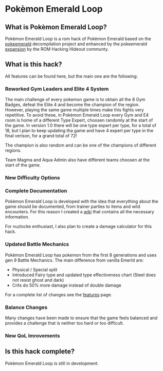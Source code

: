 # Pokèmon Emerald Loop
## What is Pokèmon Emerald Loop?

Pokèmon Emerald Loop is a rom hack of Pokèmon Emerald based on the [pokeemerald](https://github.com/pret/pokeemerald) decompilation project and enhanced by the pokeemerald [expansion](https://github.com/rh-hideout/pokeemerald-expansion) by the ROM Hacking Hideout communty.

## What is this hack?

All features can be found here, but the main one are the following:
### Reworked Gym Leaders and Elite 4 System

The main challenge of every pokemon game is to obtain all the 8 Gym Badges, defeat the Elite 4 and become the champion of the region. However, playing the same game multiple times make this fights very repetitive. To avoid these, in Pokèmon Emerald Loop every Gym and E4 room is home of a different Type Expert, choosen randomly at the start of the game. In version 1.0 there will be one type expert per type, for a total of 18, but I plan to keep updating tha game and have 4 expert per type in the final verison, for a grand total of 72!

The champion is also random and can be one of the champions of different regions.

Team Magma and Aqua Admin also have different teams choosen at the start of the game.

### New Difficulty Options

### Complete Documentation

Pokèmon Emerald Loop is developed with the idea that everything about the game should be documented, from trainer parties to items and wild encounters. For this reason I created a [wiki](https://github.com/Cippy99/pokemon-emerald-loop/wiki) that contains all the necessary information.

For nuzlocke enthusiast, I also plan to create a damage calculator for this hack.

### Updated Battle Mechanics

Pokèmon Emerald Loop has pokemon from the first 8 generations and uses gen 9 Battle Mechanics. The main difference from vanilla Emerld are:
- Physical / Special split
- Introduced Fairy type and updated type effectiveness chart (Steel does not resist ghost and dark)
- Crits do 50% more damage instead of double damage

For a complete list of changes see the [features](https://github.com/Cippy99/pokemon-emerald-loop/blob/master/Features.md#Battle) page.

### Balance Changes

Many changes have been made to ensure that the game feels balanced and provides a challenge that is neither too hard or too difficult. 

### New QoL Imrovements

## Is this hack complete?

Pokèmon Emerald Loop is still in development.

